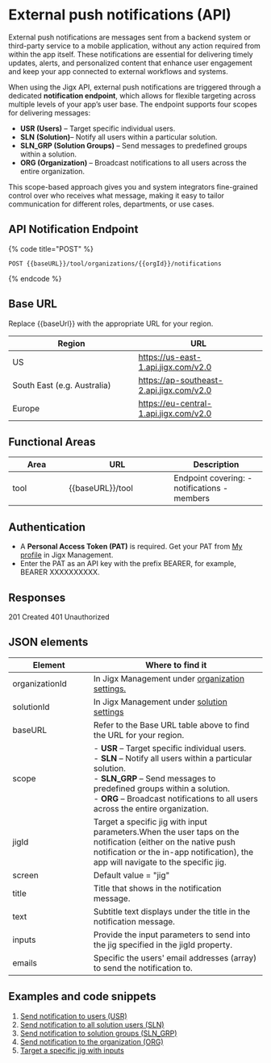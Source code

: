 # External push notifications (API)

External push notifications are messages sent from a backend system or third-party service to a mobile application, without any action required from within the app itself. These notifications are essential for delivering timely updates, alerts, and personalized content that enhance user engagement and keep your app connected to external workflows and systems.

When using the Jigx API, external push notifications are triggered through a dedicated **notification endpoint**, which allows for flexible targeting across multiple levels of your app’s user base. The endpoint supports four scopes for delivering messages:

* **USR (Users)** – Target specific individual users.
* **SLN** **(Solution)**– Notify all users within a particular solution.
* **SLN\_GRP (Solution Groups)** – Send messages to predefined groups within a solution.
* **ORG (Organization)** – Broadcast notifications to all users across the entire organization.

This scope-based approach gives you and system integrators fine-grained control over who receives what message, making it easy to tailor communication for different roles, departments, or use cases.

## API Notification Endpoint&#x20;

{% code title="POST" %}
```none
POST {{baseURL}}/tool/organizations/{{orgId}}/notifications
```
{% endcode %}

## Base URL

Replace \{{baseUrl\}} with the appropriate URL for your region.

<table><thead><tr><th width="233.80859375">Region</th><th>URL</th></tr></thead><tbody><tr><td>US</td><td><a href="https://us-east-1.api.jigx.com/v2.0">https://us-east-1.api.jigx.com/v2.0</a></td></tr><tr><td>South East (e.g. Australia)</td><td><a href="https://ap-southeast-2.api.jigx.com/v2.0">https://ap-southeast-2.api.jigx.com/v2.0</a></td></tr><tr><td>Europe</td><td><a href="https://eu-central-1.api.jigx.com/v2.0">https://eu-central-1.api.jigx.com/v2.0</a></td></tr></tbody></table>

## Functional Areas

<table><thead><tr><th width="95.8984375">Area</th><th width="192.15625">URL</th><th>Description</th></tr></thead><tbody><tr><td>tool</td><td>{{baseURL}}/tool</td><td>Endpoint covering: - notifications - members</td></tr></tbody></table>

## Authentication

* A **Personal Access Token (PAT)** is required. Get your PAT from [My profile](https://docs.jigx.com/my-profile#ZKZwc) in Jigx Management.
* Enter the PAT as an API key with the prefix BEARER, for example, BEARER XXXXXXXXXX.

## Responses

201 Created 401 Unauthorized

## JSON elements

<table><thead><tr><th width="144.7734375">Element</th><th>Where to find it</th></tr></thead><tbody><tr><td>organizationId</td><td>In Jigx Management under <a href="https://docs.jigx.com/organization-settings">organization settings.</a></td></tr><tr><td>solutionId</td><td>In Jigx Management under <a href="https://docs.jigx.com/solution-details">solution settings</a></td></tr><tr><td>baseURL</td><td>Refer to the Base URL table above to find the URL for your region.</td></tr><tr><td>scope</td><td>- <strong>USR</strong> – Target specific individual users. <br>- <strong>SLN</strong> – Notify all users within a particular solution. <br>- <strong>SLN_GRP</strong> – Send messages to predefined groups within a solution. <br>- <strong>ORG</strong> – Broadcast notifications to all users across the entire organization.</td></tr><tr><td>jigId</td><td>Target a specific jig with input parameters.When the user taps on the notification (either on the native push notification or the in-app notification), the app will navigate to the specific jig.</td></tr><tr><td>screen</td><td>Default value = "jig"</td></tr><tr><td>title</td><td>Title that shows in the notification message.</td></tr><tr><td>text</td><td>Subtitle text displays under the title in the notification message.</td></tr><tr><td>inputs</td><td>Provide the input parameters to send into the jig specified in the jigId property.</td></tr><tr><td>emails</td><td>Specific the users' email addresses (array) to send the notification to.</td></tr></tbody></table>

## Examples and code snippets

1. [Send notification to users (USR)](<External push notifications _API_/Send notification to users _USR_.md>)
2. [Send notification to all solution users (SLN)](<External push notifications _API_/Send notification to all solution users _SLN_.md>)
3. [Send notification to solution groups (SLN\_GRP)](<External push notifications _API_/Send notification to solution groups _SLN_GRP_.md>)
4. [Send notification to the organization (ORG)](<External push notifications _API_/Send notification to the organization _ORG_.md>)
5. [Target a specific jig with inputs](<External push notifications _API_/Target a specific jig with inputs.md>)
